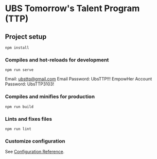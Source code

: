 # UBS Tomorrow's Talent Program (TTP)

## Project setup
```
npm install
```

### Compiles and hot-reloads for development
```
npm run serve
```
Email: ubsttp@gmail.com
Email Password: UbsTTP!!!
EmpowHer Account Password: UbsTTP3103!


### Compiles and minifies for production
```
npm run build
```

### Lints and fixes files
```
npm run lint
```

### Customize configuration
See [Configuration Reference](https://cli.vuejs.org/config/).
